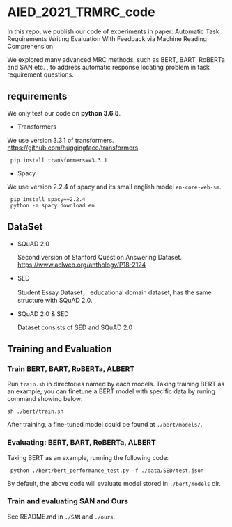 # AIED_2021_TRMRC_code

In this repo, we publish our code of experiments in paper: Automatic Task Requirements Writing Evaluation With Feedback via Machine Reading Comprehension

We explored many advanced MRC methods, such as BERT, BART, RoBERTa and SAN etc. , to address automatic response locating problem in task requirement questions.

## requirements 

 
 We only test our code on **python 3.6.8**.

 - Transformers

 We use version 3.3.1 of transformers.
  https://github.com/huggingface/transformers 

```
 pip install transformers==3.3.1
```

- Spacy

We use version 2.2.4 of spacy and its small english model `en-core-web-sm`.

```
 pip install spacy==2.2.4 
 python -m spacy download en 
```

## DataSet 

- SQuAD 2.0 
   
   Second version of Stanford Question Answering Dataset. 
     https://www.aclweb.org/anthology/P18-2124
- SED
   
   Student Essay Dataset， educational domain dataset, has the same structure with SQuAD 2.0.

- SQuAD 2.0 & SED 

   Dataset consists of SED and SQuAD 2.0

## Training and Evaluation


### Train BERT, BART, RoBERTa, ALBERT

Run `train.sh` in directories named by each models.
Taking training BERT as an example, you can finetune a BERT model with specific data by runing command showing below:

```
sh ./bert/train.sh
```
After training, a fine-tuned model could be found at `./bert/models/`.

### Evaluating: BERT, BART, RoBERTa, ALBERT 

 Taking BERT as an example, running the following code:

```shell
 python ./bert/bert_performance_test.py -f ./data/SED/test.json
```
By default, the above code will evaluate model stored in `./bert/models` dir.

### Train and evaluating SAN and Ours

   See README.md in `./SAN` and `./ours`.










